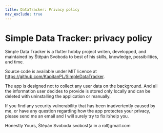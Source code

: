 ```yaml
---
title: DataTracker: Privacy policy
nav_exclude: true
---
```

# Simple Data Tracker: privacy policy

Simple Data Tracker is a flutter hobby project writen, developped, and maintained by Štěpán Svoboda to best of his skills, knowledge, possibilities, and time.

Source code is available under MIT licence at https://github.com/KapitanPL/SimpleDataTracker. 

The app is designed not to collect any user data on the background. And all the information user decides to provide is stored only locally and can be deleted with uninstalling the application or manually.

If you find any security vulnerability that has been inadvertently caused by me, or have any question regarding how the app protectes your privacy, please send me an email and I will surely try to fix it/help you.

Honestly Yours, 
Štěpán Svoboda
svobost(a in a roll)gmail.com
